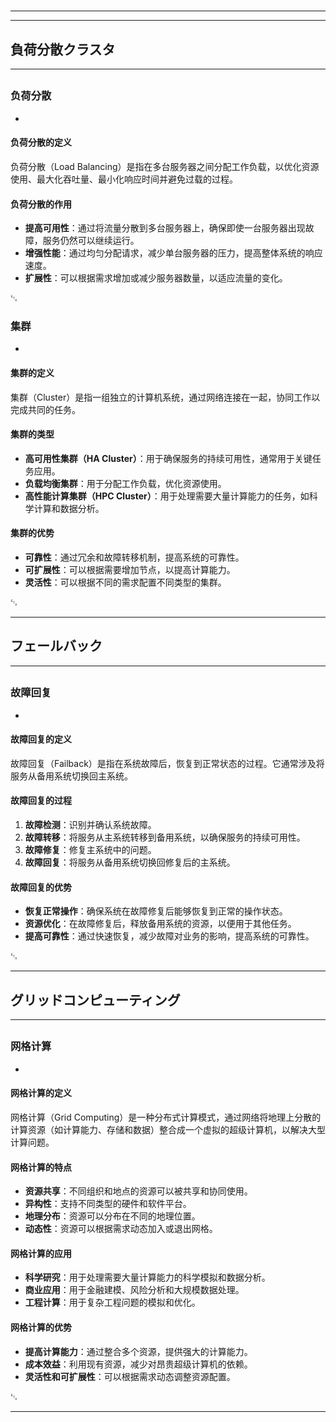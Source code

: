 # 
___
___
## 負荷分散クラスタ
___
## 
### 负荷分散
- 

#### 负荷分散的定义
负荷分散（Load Balancing）是指在多台服务器之间分配工作负载，以优化资源使用、最大化吞吐量、最小化响应时间并避免过载的过程。

#### 负荷分散的作用
- **提高可用性**：通过将流量分散到多台服务器上，确保即使一台服务器出现故障，服务仍然可以继续运行。
- **增强性能**：通过均匀分配请求，减少单台服务器的压力，提高整体系统的响应速度。
- **扩展性**：可以根据需求增加或减少服务器数量，以适应流量的变化。

␃


### 集群
- 

#### 集群的定义
集群（Cluster）是指一组独立的计算机系统，通过网络连接在一起，协同工作以完成共同的任务。

#### 集群的类型
- **高可用性集群（HA Cluster）**：用于确保服务的持续可用性，通常用于关键任务应用。
- **负载均衡集群**：用于分配工作负载，优化资源使用。
- **高性能计算集群（HPC Cluster）**：用于处理需要大量计算能力的任务，如科学计算和数据分析。

#### 集群的优势
- **可靠性**：通过冗余和故障转移机制，提高系统的可靠性。
- **可扩展性**：可以根据需要增加节点，以提高计算能力。
- **灵活性**：可以根据不同的需求配置不同类型的集群。

␃
___
## フェールバック
___
## 
### 故障回复
- 

#### 故障回复的定义
故障回复（Failback）是指在系统故障后，恢复到正常状态的过程。它通常涉及将服务从备用系统切换回主系统。

#### 故障回复的过程
1. **故障检测**：识别并确认系统故障。
2. **故障转移**：将服务从主系统转移到备用系统，以确保服务的持续可用性。
3. **故障修复**：修复主系统中的问题。
4. **故障回复**：将服务从备用系统切换回修复后的主系统。

#### 故障回复的优势
- **恢复正常操作**：确保系统在故障修复后能够恢复到正常的操作状态。
- **资源优化**：在故障修复后，释放备用系统的资源，以便用于其他任务。
- **提高可靠性**：通过快速恢复，减少故障对业务的影响，提高系统的可靠性。

␃
___
## グリッドコンピューティング
___
## 
### 网格计算
- 

#### 网格计算的定义
网格计算（Grid Computing）是一种分布式计算模式，通过网络将地理上分散的计算资源（如计算能力、存储和数据）整合成一个虚拟的超级计算机，以解决大型计算问题。

#### 网格计算的特点
- **资源共享**：不同组织和地点的资源可以被共享和协同使用。
- **异构性**：支持不同类型的硬件和软件平台。
- **地理分布**：资源可以分布在不同的地理位置。
- **动态性**：资源可以根据需求动态加入或退出网格。

#### 网格计算的应用
- **科学研究**：用于处理需要大量计算能力的科学模拟和数据分析。
- **商业应用**：用于金融建模、风险分析和大规模数据处理。
- **工程计算**：用于复杂工程问题的模拟和优化。

#### 网格计算的优势
- **提高计算能力**：通过整合多个资源，提供强大的计算能力。
- **成本效益**：利用现有资源，减少对昂贵超级计算机的依赖。
- **灵活性和可扩展性**：可以根据需求动态调整资源配置。

␃
___
